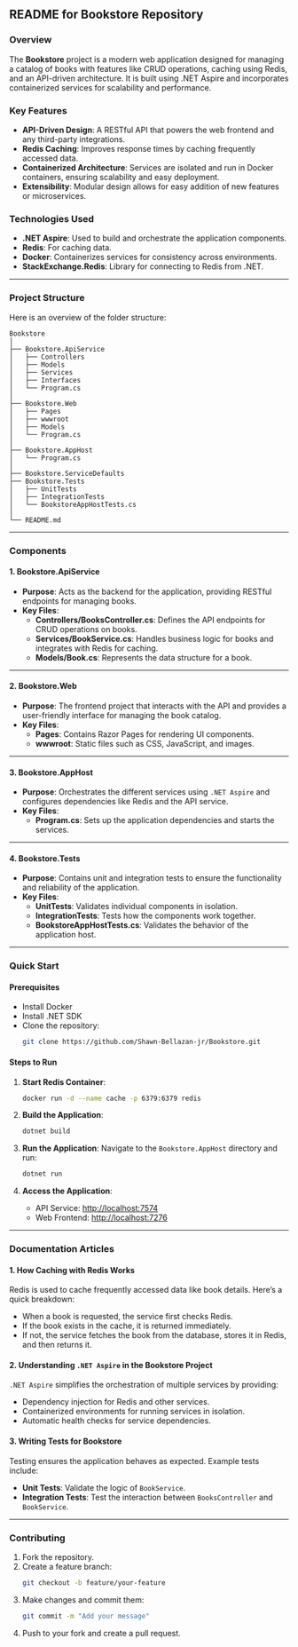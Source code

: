 ﻿## **README for Bookstore Repository**

### **Overview**
The **Bookstore** project is a modern web application designed for managing a catalog of books with features like CRUD operations, caching using Redis, and an API-driven architecture. It is built using .NET Aspire and incorporates containerized services for scalability and performance.

### **Key Features**
- **API-Driven Design**: A RESTful API that powers the web frontend and any third-party integrations.
- **Redis Caching**: Improves response times by caching frequently accessed data.
- **Containerized Architecture**: Services are isolated and run in Docker containers, ensuring scalability and easy deployment.
- **Extensibility**: Modular design allows for easy addition of new features or microservices.

### **Technologies Used**
- **.NET Aspire**: Used to build and orchestrate the application components.
- **Redis**: For caching data.
- **Docker**: Containerizes services for consistency across environments.
- **StackExchange.Redis**: Library for connecting to Redis from .NET.

---

### **Project Structure**
Here is an overview of the folder structure:

```
Bookstore
│
├── Bookstore.ApiService
│   ├── Controllers
│   ├── Models
│   ├── Services
│   ├── Interfaces
│   └── Program.cs
│
├── Bookstore.Web
│   ├── Pages
│   ├── wwwroot
│   ├── Models
│   └── Program.cs
│
├── Bookstore.AppHost
│   └── Program.cs
│
├── Bookstore.ServiceDefaults
├── Bookstore.Tests
│   ├── UnitTests
│   ├── IntegrationTests
│   └── BookstoreAppHostTests.cs
│
└── README.md
```

---

### **Components**

#### **1. Bookstore.ApiService**
- **Purpose**: Acts as the backend for the application, providing RESTful endpoints for managing books.
- **Key Files**:
  - **Controllers/BooksController.cs**: Defines the API endpoints for CRUD operations on books.
  - **Services/BookService.cs**: Handles business logic for books and integrates with Redis for caching.
  - **Models/Book.cs**: Represents the data structure for a book.

---

#### **2. Bookstore.Web**
- **Purpose**: The frontend project that interacts with the API and provides a user-friendly interface for managing the book catalog.
- **Key Files**:
  - **Pages**: Contains Razor Pages for rendering UI components.
  - **wwwroot**: Static files such as CSS, JavaScript, and images.

---

#### **3. Bookstore.AppHost**
- **Purpose**: Orchestrates the different services using `.NET Aspire` and configures dependencies like Redis and the API service.
- **Key Files**:
  - **Program.cs**: Sets up the application dependencies and starts the services.

---

#### **4. Bookstore.Tests**
- **Purpose**: Contains unit and integration tests to ensure the functionality and reliability of the application.
- **Key Files**:
  - **UnitTests**: Validates individual components in isolation.
  - **IntegrationTests**: Tests how the components work together.
  - **BookstoreAppHostTests.cs**: Validates the behavior of the application host.

---

### **Quick Start**

#### **Prerequisites**
- Install Docker
- Install .NET SDK
- Clone the repository:
  ```bash
  git clone https://github.com/Shawn-Bellazan-jr/Bookstore.git
  ```

#### **Steps to Run**
1. **Start Redis Container**:
   ```bash
   docker run -d --name cache -p 6379:6379 redis
   ```
2. **Build the Application**:
   ```bash
   dotnet build
   ```
3. **Run the Application**:
   Navigate to the `Bookstore.AppHost` directory and run:
   ```bash
   dotnet run
   ```

4. **Access the Application**:
   - API Service: [http://localhost:7574](http://localhost:7574)
   - Web Frontend: [http://localhost:7276](http://localhost:7276)

---

### **Documentation Articles**

#### **1. How Caching with Redis Works**
Redis is used to cache frequently accessed data like book details. Here’s a quick breakdown:
- When a book is requested, the service first checks Redis.
- If the book exists in the cache, it is returned immediately.
- If not, the service fetches the book from the database, stores it in Redis, and then returns it.

#### **2. Understanding `.NET Aspire` in the Bookstore Project**
`.NET Aspire` simplifies the orchestration of multiple services by providing:
- Dependency injection for Redis and other services.
- Containerized environments for running services in isolation.
- Automatic health checks for service dependencies.

#### **3. Writing Tests for Bookstore**
Testing ensures the application behaves as expected. Example tests include:
- **Unit Tests**: Validate the logic of `BookService`.
- **Integration Tests**: Test the interaction between `BooksController` and `BookService`.

---

### **Contributing**

1. Fork the repository.
2. Create a feature branch:
   ```bash
   git checkout -b feature/your-feature
   ```
3. Make changes and commit them:
   ```bash
   git commit -m "Add your message"
   ```
4. Push to your fork and create a pull request.

